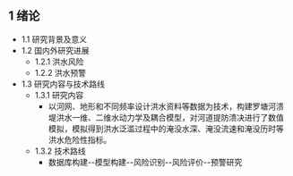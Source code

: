 ## 1 绪论
- 1.1 研究背景及意义
- 1.2 国内外研究进展
	- 1.2.1 洪水风险
	- 1.2.2 洪水预警
- 1.3 研究内容与技术路线
	- 1.3.1 研究内容
		- 以河网、地形和不同频率设计洪水资料等数据为技术，构建罗塘河溃堤洪水一维、二维水动力学及耦合模型，对河道提防溃决进行了数值模拟，模拟得到洪水泛滥过程中的淹没水深、淹没流速和淹没历时等洪水危险性指标。
	- 1.3.2 技术路线
		- 数据库构建--模型构建--风险识别--风险评价--预警研究

